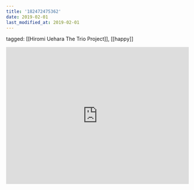 ```yaml
---
title: '182472475362'
date: 2019-02-01
last_modified_at: 2019-02-01
---
```

tagged: [[Hiromi Uehara The Trio Project]], [[happy]]
<iframe allow="accelerometer; autoplay; clipboard-write; encrypted-media; gyroscope; picture-in-picture" allowfullscreen="" frameborder="0" height="375" id="youtube_iframe" src="https://www.youtube.com/embed/EFeouD2IWSA?feature=oembed&amp;enablejsapi=1&amp;origin=https://safe.txmblr.com&amp;wmode=opaque" width="500"></iframe>